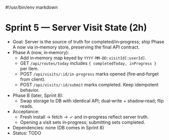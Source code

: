 #!/usr/bin/env markdown
# Sprint 5 — Server Visit State (2h)

- Goal: Server is the source of truth for completed/in‑progress; ship Phase A now via in‑memory store, preserving the final API contract.
- Phase A (now, in‑memory):
  - Add in‑memory map keyed by `YYYY‑MM‑DD:visitId[:userId]`.
  - GET `/api/routes/today` includes `{ completedToday, inProgress }` per item.
  - POST `/api/visits/:id/in-progress` marks opened (fire‑and‑forget from client).
  - POST `/api/visits/:id/submit` marks completed. Keep idempotent behavior.
- Phase B (later, Sprint 8):
  - Swap storage to DB with identical API; dual‑write + shadow‑read; flip reads.
- Acceptance:
  - Fresh install → fetch → ✓ and in‑progress reflect server truth.
  - Opening a visit sets in‑progress; submitting sets completed.
- Dependencies: none (DB comes in Sprint 8)
- Status: TODO
